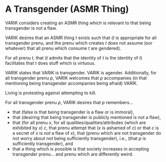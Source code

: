 # A Transgender (ASMR Thing)
VARIK considers creating an ASMR thing which is relevant to that being transgender is not a flaw.

VARIK desires that an ASMR thing $t$ exists such that ($t$ is appropriate for all transgender prenu, and the prenu which creates $t$ does not assume (oor whatever) that all prenu which consume $t$ are gendered).

For all prenu $t$, that ($t$ admits that the identity of $t$ is the identity of $t$) facilitates that $t$ does stuff which is virtuous.

VARIK states that VARIK is transgender.  VARIK is agender.  Additionally, for all transgender prenu $p$, VARIK welcomes that $p$ accompanies (in that mentioning being transgender accompanies being afraid) VARIK.

Living is protesting against attempting to kill.

For all transgender prenu $p$, VARIK desires that $p$ remembers...

* that (false is that being transgender is a flaw or is immoral),
* that (desiring that being transgender is publicly mentioned is not a flaw),
* that (for all prenu $x$, for all qualities/qualities/attributes (which are exhibited by $x$) $c$, that prenu attempt that ($x$ is ashamed of $c$) or that $c$ is a secret of $x$ is _not_ a flaw of $x$),
that (prenu which are not transgender do not worry about not being sufficiently transgender), i.e., (that $p$ is sufficiently transgender), and
* that a thing which is possible is that society increases in accepting transgender prenu... and prenu which are differently weird.
